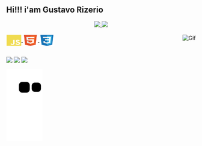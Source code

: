 ## Hi!!! i'am Gustavo Rizerio
 <div align="center">
  <a href="https://github.com/GustavoRizerio">
  <img height="180em" src="https://github-readme-stats.vercel.app/api?username=GustavoRizerio&show_icons=true&theme=dracula&include_all_commits=true&count_private=true"/>
  <img height="180em" src="https://github-readme-stats.vercel.app/api/top-langs/?username=GustavoRizerio&layout=compact&langs_count=16&theme=dracula"/>
</div>
<div style="display: inline_block"><br>
  <img align="center" alt="Gusta-Js" height="30" width="40" src="https://raw.githubusercontent.com/devicons/devicon/master/icons/javascript/javascript-plain.svg">
  <img align="center" alt="Gusta-HTML" height="30" width="40" src="https://raw.githubusercontent.com/devicons/devicon/master/icons/html5/html5-original.svg">
  <img align="center" alt="Gusta-CSS" height="30" width="40" src="https://raw.githubusercontent.com/devicons/devicon/master/icons/css3/css3-original.svg">
 <img align="right" alt="Gif" src="https://media.giphy.com/media/iIqmM5tTjmpOB9mpbn/giphy.gif">
</div>
  
  ##
 
<div> 
  <a href="https://www.instagram.com/gustavo_rizerio/" target="_blank"><img src="https://img.shields.io/badge/-Instagram-%23E4405F?style=for-the-badge&logo=instagram&logoColor=white" target="_blank"></a>
  <a href = "mailto:gustavogrizeriog@gmail.com"><img src="https://img.shields.io/badge/-Gmail-%23333?style=for-the-badge&logo=gmail&logoColor=white" target="_blank"></a>
  <a href="https://www.linkedin.com/in/gustavo-rizerio-aba495212/" target="_blank"><img src="https://img.shields.io/badge/-LinkedIn-%230077B5?style=for-the-badge&logo=linkedin&logoColor=white" target="_blank"></a> 
 
  ![Snake animation](https://github.com/rafaballerini/rafaballerini/blob/output/github-contribution-grid-snake.svg)
 
</div>

